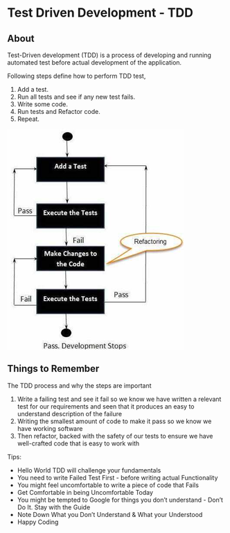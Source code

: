 # Test Driven Development - TDD

## About

Test-Driven development (TDD) is a process of developing and running automated test before actual development of the application.

Following steps define how to perform TDD test,

1. Add a test.
1. Run all tests and see if any new test fails.
1. Write some code.
1. Run tests and Refactor code.
1. Repeat.

![Test Driven Development - Visual](images/TDD.jpg)

## Things to Remember

The TDD process and why the steps are important

1. Write a failing test and see it fail so we know we have written a relevant test for our requirements and seen that it produces an easy to understand description of the failure
1. Writing the smallest amount of code to make it pass so we know we have working software
1. Then refactor, backed with the safety of our tests to ensure we have well-crafted code that is easy to work with

Tips:

- Hello World TDD will challenge your fundamentals
- You need to write Failed Test First - before writing actual Functionality
- You might feel uncomfortable to write a piece of code that Fails
- Get Comfortable in being Uncomfortable Today
- You might be tempted to Google for things you don’t understand - Don’t Do It. Stay with the Guide
- Note Down What you Don’t Understand & What your Understood
- Happy Coding

